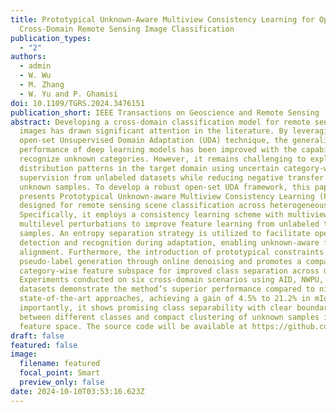 ```yaml
---
title: Prototypical Unknown-Aware Multiview Consistency Learning for Open-Set
  Cross-Domain Remote Sensing Image Classification
publication_types:
  - "2"
authors:
  - admin
  - W. Wu
  - M. Zhang
  - W. Yu and P. Ghamisi
doi: 10.1109/TGRS.2024.3476151
publication_short: IEEE Transactions on Geoscience and Remote Sensing
abstract: Developing a cross-domain classification model for remote sensing
  images has drawn significant attention in the literature. By leveraging the
  open-set Unsupervised Domain Adaptation (UDA) technique, the generalization
  performance of deep learning models has been improved with the capability to
  recognize unknown categories. However, it remains challenging to explore
  distribution patterns in the target domain using uncertain category-wise
  supervision from unlabeled datasets while reducing negative transfer caused by
  unknown samples. To develop a robust open-set UDA framework, this paper
  presents Prototypical Unknown-aware Multiview Consistency Learning (PUMCL)
  designed for remote sensing scene classification across heterogeneous domains.
  Specifically, it employs a consistency learning scheme with multiview and
  multilevel perturbations to improve feature learning from unlabeled target
  samples. An entropy separation strategy is utilized to facilitate open-set
  detection and recognition during adaptation, enabling unknown-aware feature
  alignment. Furthermore, the introduction of prototypical constraints optimizes
  pseudo-label generation through online denoising and promotes a compact
  category-wise feature subspace for improved class separation across domains.
  Experiments conducted on six cross-domain scenarios using AID, NWPU, and UCMD
  datasets demonstrate the method’s superior performance compared to nine
  state-of-the-art approaches, achieving a gain of 4.5% to 21.2% in mIoU. More
  importantly, it shows promising class separability with clear boundaries
  between different classes and compact clustering of unknown samples in the
  feature space. The source code will be available at https://github.com/zxk688.
draft: false
featured: false
image:
  filename: featured
  focal_point: Smart
  preview_only: false
date: 2024-10-10T03:53:16.623Z
---
```

